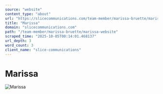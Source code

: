 ```yaml
---
source: "website"
content_type: "about"
url: "https://slicecommunications.com/team-member/marissa-bruette/marissa-website"
title: "Marissa"
domain: "slicecommunications.com"
path: "/team-member/marissa-bruette/marissa-website"
scraped_time: "2025-10-05T00:14:01.468137"
url_depth: 3
word_count: 3
client_name: "slice-communications"
---
```


# Marissa

![Marissa](https://slicecommunications.com/wp-content/uploads/2019/03/Marissa-Website-300x300.jpg)